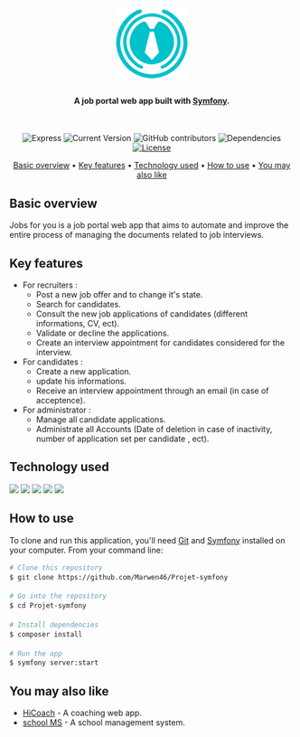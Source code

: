 <h1 align="center">
  <br/>
  <img src="./jobs.png" alt="IsammLabs" width="130"/></a>
  <h4 align="center">A job portal web app built with <a href="https://symfony.com/" target="_blank">Symfony</a>.</h4>
  <br/>
</h1>
<div align="center">


![Express](https://img.shields.io/badge/Symfony-4.4.1-orange)
![Current Version](https://img.shields.io/badge/version-v1.0-blue)
![GitHub contributors](https://img.shields.io/github/contributors/Marwen46/Projet-symfony)
![Dependencies](https://img.shields.io/badge/dependencies-up%20to%20date-brightgreen.svg)
[![License](https://img.shields.io/badge/license-MIT-blue.svg)](https://opensource.org/licenses/MIT)
</div>

<p align="center">
  <a href="#basic-overview">Basic overview</a> •
  <a href="#key-features">Key features</a> •
  <a href="#technology-used">Technology used</a> •
  <a href="#how-to-use">How to use</a> •
  <a href="#you-may-also-like">You may also like</a>
  
</p>

## Basic overview
Jobs for you is a job portal web app that aims to automate and improve the entire process of managing the documents related to job interviews.

## Key features
- For recruiters :
  * Post a new job offer and to change it's state.
  * Search for candidates.
  * Consult the new job applications of candidates (different informations, CV, ect).
  * Validate or decline the applications.
  * Create an interview appointment for candidates considered for the interview.
- For candidates : 
  * Create a new application.
  * update his informations.
  * Receive an interview appointment through an email (in case of acceptence).
- For administrator : 
  * Manage all candidate applications.
  * Administrate all Accounts (Date of deletion in case of inactivity, number of application set per candidate , ect).
  

## Technology used

<p align="left">
  <img src="https://img.shields.io/badge/symfony-%23000000.svg?style=for-the-badge&logo=symfony&logoColor=white" />
  <img src="https://img.shields.io/badge/mysql-%2300f.svg?style=for-the-badge&logo=mysql&logoColor=white" />
  <img src="https://img.shields.io/badge/css3-%231572B6.svg?style=for-the-badge&logo=css3&logoColor=white" />
  <img src="https://img.shields.io/badge/html5-%23E34F26.svg?style=for-the-badge&logo=html5&logoColor=white" />
  <img src="https://img.shields.io/badge/twig-%234ea94b.svg?style=for-the-badge&logo=twig&logoColor=white" />
</p>

## How to use
To clone and run this application, you'll need [Git](https://git-scm.com) and [Symfony](https://symfony.com/) installed on your computer.
From your command line:
```bash
# Clone this repository
$ git clone https://github.com/Marwen46/Projet-symfony

# Go into the repository
$ cd Projet-symfony

# Install dependencies
$ composer install

# Run the app 
$ symfony server:start
```

## You may also like

- [HiCoach](https://github.com/salimkazdaghli/Hicotech-Frontend) - A coaching web app.
- [school MS](https://github.dev/Hassene66/ProjetPFE) - A school management system.
